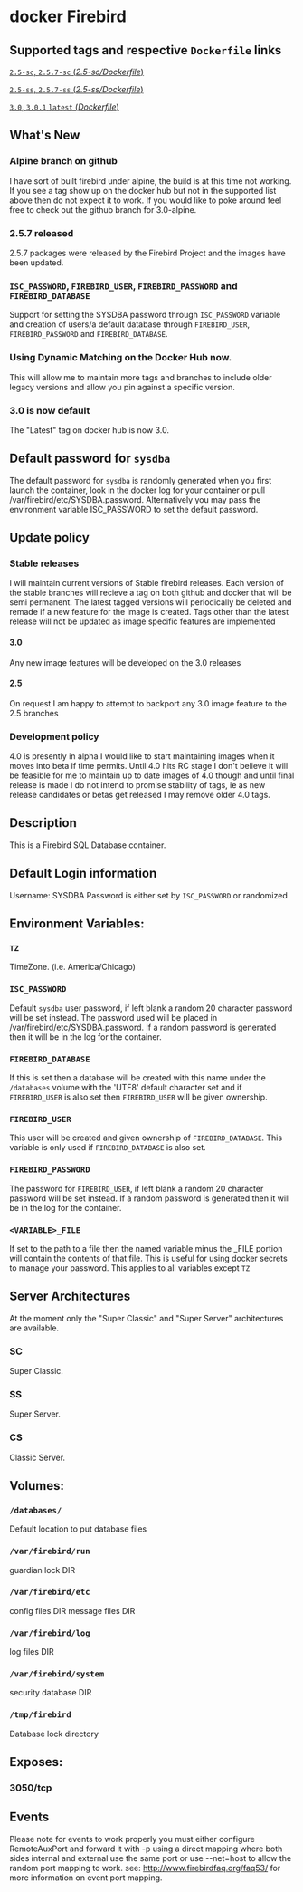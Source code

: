 # docker Firebird

## Supported tags and respective `Dockerfile` links

[`2.5-sc`, `2.5.7-sc` (*2.5-sc/Dockerfile*)](https://github.com/jacobalberty/firebird-docker/blob/2.5-sc/Dockerfile)

[`2.5-ss`, `2.5.7-ss` (*2.5-ss/Dockerfile*)](https://github.com/jacobalberty/firebird-docker/blob/2.5-ss/Dockerfile)

[`3.0`, `3.0.1` `latest` (*Dockerfile*)](https://github.com/jacobalberty/firebird-docker/blob/master/Dockerfile)

## What's New
### Alpine branch on github
I have sort of built firebird under alpine, the build is at this time not working.
If you see a tag show up on the docker hub but not in the supported list above then do not expect it to work.
If you would like to poke around feel free to check out the github branch for 3.0-alpine.
### 2.5.7 released
2.5.7 packages were released by the Firebird Project and the images have been updated.
### `ISC_PASSWORD`, `FIREBIRD_USER`, `FIREBIRD_PASSWORD` and `FIREBIRD_DATABASE`
Support for setting the SYSDBA password through `ISC_PASSWORD` variable and creation of users/a default database
through `FIREBIRD_USER`, `FIREBIRD_PASSWORD` and `FIREBIRD_DATABASE`.
### Using Dynamic Matching on the Docker Hub now.
This will allow me to maintain more tags and branches to include older legacy versions and allow you pin against a specific version.
### 3.0 is now default
The "Latest" tag on docker hub is now 3.0.

## Default password for `sysdba`
The default password for `sysdba` is randomly generated when you first launch the container, 
look in the docker log for your container or pull /var/firebird/etc/SYSDBA.password.
Alternatively you may pass the environment variable ISC_PASSWORD to set the default password.

## Update policy
### Stable releases
I will maintain current versions of Stable firebird releases. Each version of the stable branches
will recieve a tag on both github and docker that will be semi permanent. The latest tagged
versions will periodically be deleted and remade if a new feature for the image is created.
Tags other than the latest release will not be updated as image specific features are implemented
#### 3.0
Any new image features will be developed on the 3.0 releases
#### 2.5
On request I am happy to attempt to backport any 3.0 image feature to the 2.5 branches
### Development policy
4.0 is presently in alpha I would like to start maintaining images when it moves into beta if time permits.
Until 4.0 hits RC stage I don't believe it will be feasible for me to maintain up to date images of 4.0 though
and until final release is made I do not intend to promise stability of tags, ie as new release candidates or betas 
get released I may remove older 4.0 tags.

## Description
This is a Firebird SQL Database container.

## Default Login information
Username: SYSDBA
Password is either set by `ISC_PASSWORD` or randomized

## Environment Variables:
### `TZ`
TimeZone. (i.e. America/Chicago)

### `ISC_PASSWORD`
Default `sysdba` user password, if left blank a random 20 character password will be set instead.
The password used will be placed in /var/firebird/etc/SYSDBA.password.
If a random password is generated then it will be in the log for the container.

### `FIREBIRD_DATABASE`
If this is set then a database will be created with this name under the `/databases` volume with the 'UTF8'
default character set and if `FIREBIRD_USER` is also set then `FIREBIRD_USER` will be given ownership.

### `FIREBIRD_USER`
This user will be created and given ownership of `FIREBIRD_DATABASE`.
This variable is only used if `FIREBIRD_DATABASE` is also set.

### `FIREBIRD_PASSWORD`
The password for `FIREBIRD_USER`, if left blank a random 20 character password will be set instead.
If a random password is generated then it will be in the log for the container.

### `<VARIABLE>_FILE`
If set to the path to a file then the named variable minus the _FILE portion will contain the contents of that file.
This is useful for using docker secrets to manage your password.
This applies to all variables except `TZ`

## Server Architectures
At the moment only the "Super Classic" and "Super Server" architectures are available.

### SC
Super Classic.
### SS
Super Server.
### CS
Classic Server.

## Volumes:

### `/databases/`
Default location to put database files

### `/var/firebird/run`
guardian lock DIR

### `/var/firebird/etc`
config files DIR
message files DIR

### `/var/firebird/log`
log files DIR

### `/var/firebird/system`
security database DIR

### `/tmp/firebird`
Database lock directory

## Exposes: 
### 3050/tcp

## Events
Please note for events to work properly you must either configure RemoteAuxPort and forward it with -p using a direct mapping where both sides internal and external use the same port or use --net=host to allow the random port mapping to work.
see: http://www.firebirdfaq.org/faq53/ for more information on event port mapping.

